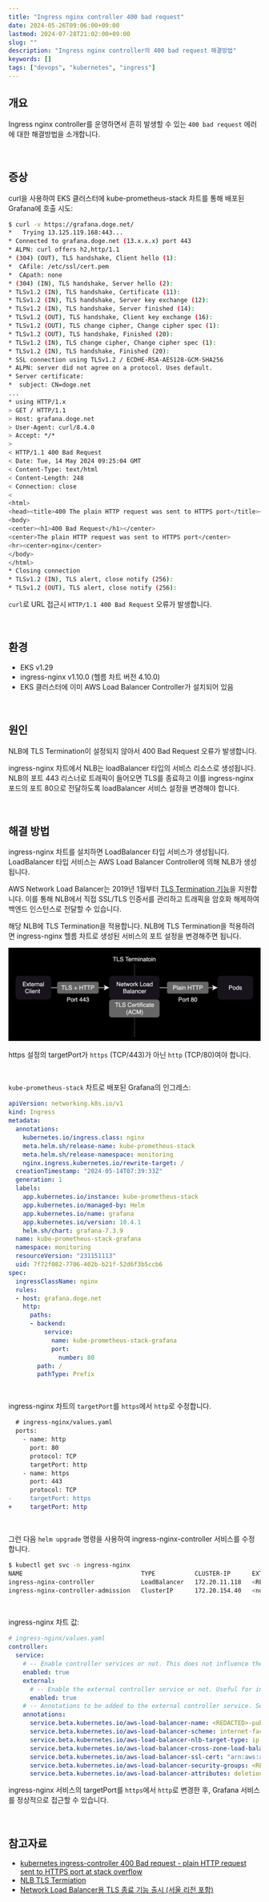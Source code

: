 ```yaml
---
title: "Ingress nginx controller 400 bad request"
date: 2024-05-26T09:06:00+09:00
lastmod: 2024-07-28T21:02:00+09:00
slug: ""
description: "Ingress nginx controller의 400 bad request 해결방법"
keywords: []
tags: ["devops", "kubernetes", "ingress"]
---
```


## 개요

Ingress nginx controller를 운영하면서 흔히 발생할 수 있는 `400 bad request` 에러에 대한 해결방법을 소개합니다.

&nbsp;

## 증상

curl을 사용하여 EKS 클러스터에 kube-prometheus-stack 차트를 통해 배포된 Grafana에 호출 시도:

```bash
$ curl -v https://grafana.doge.net/
*   Trying 13.125.119.168:443...
* Connected to grafana.doge.net (13.x.x.x) port 443
* ALPN: curl offers h2,http/1.1
* (304) (OUT), TLS handshake, Client hello (1):
*  CAfile: /etc/ssl/cert.pem
*  CApath: none
* (304) (IN), TLS handshake, Server hello (2):
* TLSv1.2 (IN), TLS handshake, Certificate (11):
* TLSv1.2 (IN), TLS handshake, Server key exchange (12):
* TLSv1.2 (IN), TLS handshake, Server finished (14):
* TLSv1.2 (OUT), TLS handshake, Client key exchange (16):
* TLSv1.2 (OUT), TLS change cipher, Change cipher spec (1):
* TLSv1.2 (OUT), TLS handshake, Finished (20):
* TLSv1.2 (IN), TLS change cipher, Change cipher spec (1):
* TLSv1.2 (IN), TLS handshake, Finished (20):
* SSL connection using TLSv1.2 / ECDHE-RSA-AES128-GCM-SHA256
* ALPN: server did not agree on a protocol. Uses default.
* Server certificate:
*  subject: CN=doge.net
...
* using HTTP/1.x
> GET / HTTP/1.1
> Host: grafana.doge.net
> User-Agent: curl/8.4.0
> Accept: */*
>
< HTTP/1.1 400 Bad Request
< Date: Tue, 14 May 2024 09:25:04 GMT
< Content-Type: text/html
< Content-Length: 248
< Connection: close
<
<html>
<head><title>400 The plain HTTP request was sent to HTTPS port</title></head>
<body>
<center><h1>400 Bad Request</h1></center>
<center>The plain HTTP request was sent to HTTPS port</center>
<hr><center>nginx</center>
</body>
</html>
* Closing connection
* TLSv1.2 (IN), TLS alert, close notify (256):
* TLSv1.2 (OUT), TLS alert, close notify (256):
```

`curl`로 URL 접근시 `HTTP/1.1 400 Bad Request` 오류가 발생합니다.

&nbsp;

## 환경

- EKS v1.29
- ingress-nginx v1.10.0 (헬름 차트 버전 4.10.0)
- EKS 클러스터에 이미 AWS Load Balancer Controller가 설치되어 있음

&nbsp;

## 원인

NLB에 TLS Termination이 설정되지 않아서 400 Bad Request 오류가 발생합니다.

ingress-nginx 차트에서 NLB는 loadBalancer 타입의 서비스 리소스로 생성됩니다. NLB의 포트 443 리스너로 트래픽이 들어오면 TLS를 종료하고 이를 ingress-nginx 포드의 포트 80으로 전달하도록 loadBalancer 서비스 설정을 변경해야 합니다.

&nbsp;

## 해결 방법

ingress-nginx 차트를 설치하면 LoadBalancer 타입 서비스가 생성됩니다. LoadBalancer 타입 서비스는 AWS Load Balancer Controller에 의해 NLB가 생성됩니다.

AWS Network Load Balancer는 2019년 1월부터 [TLS Termination 기능](https://aws.amazon.com/ko/blogs/korea/new-tls-termination-for-network-load-balancers/)을 지원합니다. 이를 통해 NLB에서 직접 SSL/TLS 인증서를 관리하고 트래픽을 암호화 해제하여 백엔드 인스턴스로 전달할 수 있습니다.

해당 NLB에 TLS Termination을 적용합니다. NLB에 TLS Termination을 적용하려면 ingress-nginx 헬름 차트로 생성된 서비스의 포트 설정을 변경해주면 됩니다.

![NLB의 TLS Termination](./1.png)

https 설정의 targetPort가 `https` (TCP/443)가 아닌 `http` (TCP/80)여야 합니다.

&nbsp;

`kube-prometheus-stack` 차트로 배포된 Grafana의 인그레스:

```yaml
apiVersion: networking.k8s.io/v1
kind: Ingress
metadata:
  annotations:
    kubernetes.io/ingress.class: nginx
    meta.helm.sh/release-name: kube-prometheus-stack
    meta.helm.sh/release-namespace: monitoring
    nginx.ingress.kubernetes.io/rewrite-target: /
  creationTimestamp: "2024-05-14T07:39:33Z"
  generation: 1
  labels:
    app.kubernetes.io/instance: kube-prometheus-stack
    app.kubernetes.io/managed-by: Helm
    app.kubernetes.io/name: grafana
    app.kubernetes.io/version: 10.4.1
    helm.sh/chart: grafana-7.3.9
  name: kube-prometheus-stack-grafana
  namespace: monitoring
  resourceVersion: "231151113"
  uid: 7f72f082-7706-402b-b21f-52d6f3b5ccb6
spec:
  ingressClassName: nginx
  rules:
  - host: grafana.doge.net
    http:
      paths:
      - backend:
          service:
            name: kube-prometheus-stack-grafana
            port:
              number: 80
        path: /
        pathType: Prefix
```

&nbsp;

ingress-nginx 차트의 `targetPort`를 `https`에서 `http`로 수정합니다.

```diff
  # ingress-nginx/values.yaml
  ports:
    - name: http
      port: 80
      protocol: TCP
      targetPort: http
    - name: https
      port: 443
      protocol: TCP
-     targetPort: https
+     targetPort: http
```

&nbsp;

그런 다음 `helm upgrade` 명령을 사용하여 ingress-nginx-controller 서비스를 수정합니다.

```bash
$ kubectl get svc -n ingress-nginx
NAME                                 TYPE           CLUSTER-IP      EXTERNAL-IP                                   PORT(S)                      AGE
ingress-nginx-controller             LoadBalancer   172.20.11.118   <REDACTED>.elb.ap-northeast-2.amazonaws.com   80:30948/TCP,443:30608/TCP   138m
ingress-nginx-controller-admission   ClusterIP      172.20.154.40   <none>                                        443/TCP                      4h17m
```

&nbsp;

ingress-nginx 차트 값:

```yaml
# ingress-nginx/values.yaml
controller:
  service:
    # -- Enable controller services or not. This does not influence the creation of either the admission webhook or the metrics service.
    enabled: true
    external:
      # -- Enable the external controller service or not. Useful for internal-only deployments.
      enabled: true
    # -- Annotations to be added to the external controller service. See `controller.service.internal.annotations` for annotations to be added to the internal controller service.
    annotations:
      service.beta.kubernetes.io/aws-load-balancer-name: <REDACTED>-pub-nginx-ingress-nlb
      service.beta.kubernetes.io/aws-load-balancer-scheme: internet-facing
      service.beta.kubernetes.io/aws-load-balancer-nlb-target-type: ip
      service.beta.kubernetes.io/aws-load-balancer-cross-zone-load-balancing-enabled: "true"
      service.beta.kubernetes.io/aws-load-balancer-ssl-cert: "arn:aws:acm:ap-northeast-2:<REDACTED>:certificate/<REDACTED>"
      service.beta.kubernetes.io/aws-load-balancer-security-groups: <REDACTED>
      service.beta.kubernetes.io/aws-load-balancer-attributes: deletion_protection.enabled=true
```

ingress-nginx 서비스의 targetPort를 `https`에서 `http`로 변경한 후, Grafana 서비스를 정상적으로 접근할 수 있습니다.

&nbsp;

## 참고자료

- [kubernetes ingress-controller 400 Bad request - plain HTTP request sent to HTTPS port at stack overflow](https://stackoverflow.com/questions/70733110/kubernetes-ingress-controller-400-bad-request-plain-http-request-sent-to-http)
- [NLB TLS Termiation](https://kubernetes-sigs.github.io/aws-load-balancer-controller/v2.4/guide/use_cases/nlb_tls_termination/)
- [Network Load Balancer용 TLS 종료 기능 출시 (서울 리전 포함)](https://aws.amazon.com/ko/blogs/korea/new-tls-termination-for-network-load-balancers/)

